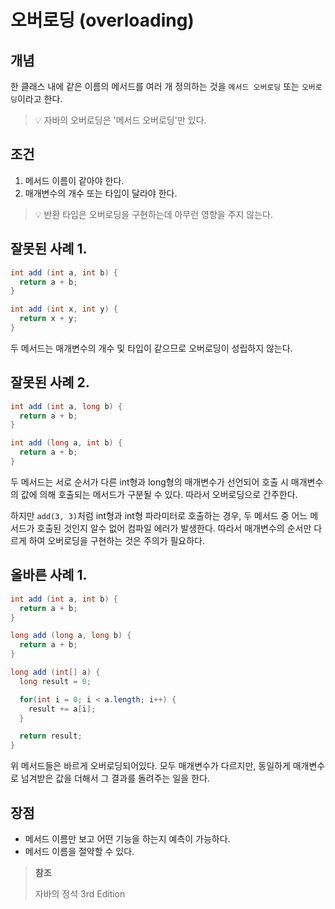 # 오버로딩 (overloading)

## 개념

한 클래스 내에 같은 이름의 메서드를 여러 개 정의하는 것을 `메서드 오버로딩` 또는 `오버로딩`이라고 한다.

> 💡 자바의 오버로딩은 '메서드 오버로딩'만 있다.

## 조건

1. 메서드 이름이 같아야 한다.
2. 매개변수의 개수 또는 타입이 달라야 한다.

> 💡 반환 타입은 오버로딩을 구현하는데 아무런 영향을 주지 않는다.

## 잘못된 사례 1.

```java
int add (int a, int b) {
  return a + b;
}

int add (int x, int y) {
  return x + y;
}
```

두 메서드는 매개변수의 개수 및 타입이 같으므로 오버로딩이 성립하지 않는다.

## 잘못된 사례 2.

```java
int add (int a, long b) {
  return a + b;
}

int add (long a, int b) {
  return a + b;
}
```

두 메서드는 서로 순서가 다른 int형과 long형의 매개변수가 선언되어 호출 시 매개변수의 값에 의해 호출되는 메서드가 구분될 수 있다. 따라서 오버로딩으로 간주한다.

하지만 `add(3, 3)`처럼 int형과 int형 파라미터로 호출하는 경우, 두 메서드 중 어느 메서드가 호출된 것인지 알수 없어 컴파일 에러가 발생한다. 따라서 매개변수의 순서만 다르게 하여 오버로딩을 구현하는 것은 주의가 필요하다.

## 올바른 사례 1.

```java
int add (int a, int b) {
  return a + b;
}

long add (long a, long b) {
  return a + b;
}

long add (int[] a) {
  long result = 0;

  for(int i = 0; i < a.length; i++) {
    result += a[i];
  }

  return result;
}
```

위 메서드들은 바르게 오버로딩되어있다. 모두 매개변수가 다르지만, 동일하게 매개변수로 넘겨받은 값을 더해서 그 결과를 돌려주는 일을 한다.

## 장점

- 메서드 이름만 보고 어떤 기능을 하는지 예측이 가능하다.
- 메서드 이름을 절약할 수 있다.

> **참조**
>
> 자바의 정석 3rd Edition
